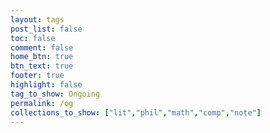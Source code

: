```yaml
---
layout: tags
post_list: false
toc: false
comment: false
home_btn: true
btn_text: true
footer: true
highlight: false
tag_to_show: Ongoing
permalink: /og
collections_to_show: ["lit","phil","math","comp","note"]
---
```

